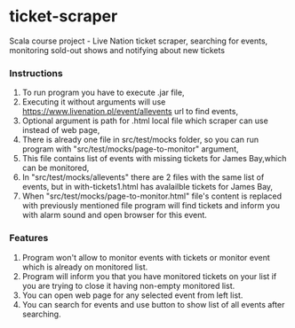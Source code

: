 # ticket-scraper
Scala course project - Live Nation ticket scraper, searching for events, monitoring sold-out shows and notifying about new tickets
### Instructions
1. To run program you have to execute .jar file, 
2. Executing it without arguments will use https://www.livenation.pl/event/allevents url to find events,
3. Optional argument is path for .html local file which scraper can use instead of web page,
4. There is already one file in src/test/mocks folder, so you can run program with
 "src/test/mocks/page-to-monitor" argument,
5. This file contains list of events with missing tickets for James Bay,which can be monitored,
6. In "src/test/mocks/allevents" there are 2 files with the same list of events, but in with-tickets1.html has 
  avalailble tickets for James Bay,
7. When "src/test/mocks/page-to-monitor.html" file's content is replaced with previously mentioned file
  program will find tickets and inform you with alarm sound and open browser for this event. 
### Features
1. Program won't allow to monitor events with tickets or monitor event which is already on monitored list.
2. Program will inform you that you have monitored tickets on your list if you are trying to close it 
  having non-empty monitored list.
3. You can open web page for any selected event from left list. 
4. You can search for events and use button to show list of all events after searching. 
